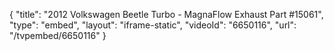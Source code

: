 {
    "title": "2012 Volkswagen Beetle Turbo - MagnaFlow Exhaust Part #15061",
    "type": "embed",
    "layout": "iframe-static",
    "videoId": "6650116",
    "url": "\/tvpembed\/6650116"
}